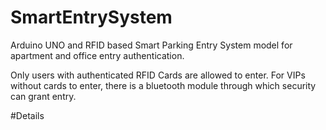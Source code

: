 # SmartEntrySystem
Arduino UNO and RFID based Smart Parking Entry System model for apartment and office entry authentication.

Only users with authenticated RFID Cards are allowed to enter.
For VIPs without cards to enter, there is a bluetooth module through which security can grant entry.

#Details
